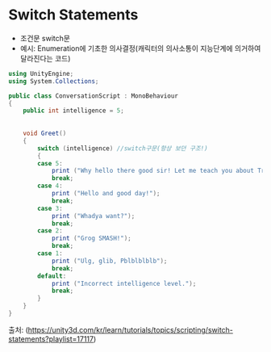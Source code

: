 Switch Statements
=================

- 조건문 switch문
- 예시: Enumeration에 기초한 의사결정(캐릭터의 의사소통이 지능단계에 의거하여 달라진다는 코드)

```c#
using UnityEngine;
using System.Collections;

public class ConversationScript : MonoBehaviour 
{
    public int intelligence = 5;
    
    
    void Greet()
    {
        switch (intelligence) //switch구문(항상 보던 구조!)
        {
        case 5:
            print ("Why hello there good sir! Let me teach you about Trigonometry!");
            break;
        case 4:
            print ("Hello and good day!");
            break;
        case 3:
            print ("Whadya want?");
            break;
        case 2:
            print ("Grog SMASH!");
            break;
        case 1:
            print ("Ulg, glib, Pblblblblb");
            break;
        default:
            print ("Incorrect intelligence level.");
            break;
        }
    }
}
```

출처: (https://unity3d.com/kr/learn/tutorials/topics/scripting/switch-statements?playlist=17117)
